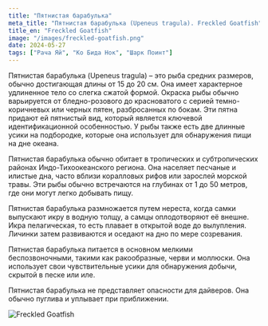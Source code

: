 ```yaml
---
title: "Пятнистая барабулька"
meta_title: "Пятнистая барабулька (Upeneus tragula). Freckled Goatfish"
title_en: "Freckled Goatfish"
image: "/images/freckled-goatfish.png"
date: 2024-05-27
tags: ["Рача Яй", "Ко Бида Нок", "Шарк Поинт"]
---
```


Пятнистая барабулька (Upeneus tragula) – это рыба средних размеров, обычно достигающая длины от 15 до 20 см. Она имеет характерное удлиненное тело со слегка сжатой формой. Окраска рыбы обычно варьируется от бледно-розового до красноватого с серией темно-коричневых или черных пятен, разбросанных по бокам. Эти пятна придают ей пятнистый вид, который является ключевой идентификационной особенностью. У рыбы также есть две длинные усики на подбородке, которые она использует для обнаружения пищи на дне океана.

Пятнистая барабулька обычно обитает в тропических и субтропических районах Индо-Тихоокеанского региона. Она населяет песчаные и илистые дна, часто вблизи коралловых рифов или зарослей морской травы. Эти рыбы обычно встречаются на глубинах от 1 до 50 метров, где они могут легко добывать пищу.

Пятнистая барабулька размножается путем нереста, когда самки выпускают икру в водную толщу, а самцы оплодотворяют её внешне. Икра пелагическая, то есть плавает в открытой воде до вылупления. Личинки затем развиваются и оседают на дно по мере созревания.

Пятнистая барабулька питается в основном мелкими беспозвоночными, такими как ракообразные, черви и моллюски. Она использует свои чувствительные усики для обнаружения добычи, скрытой в песке или иле.

Пятнистая барабулька не представляет опасности для дайверов. Она обычно пуглива и уплывает при приближении.

![Freckled Goatfish](https://github.com/Muratov-Egor/diversnotes/blob/master/assets/images/freckled-goatfish-2.png?raw=true "Freckled Goatfish")
